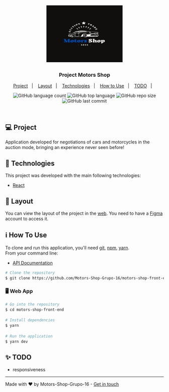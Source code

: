 <h1 align="center">
	<img height="180em" width="48%" alt="Logo Motors-Shop" src="src/assets/MotorsShop.png" />
</h1>

<h3 align="center">
  Project Motors Shop
</h3>

<p align="center">
  <a href="#-project">Project</a>&nbsp;&nbsp;&nbsp;|&nbsp;&nbsp;&nbsp;
  <a href="#-layout">Layout</a>&nbsp;&nbsp;&nbsp;|&nbsp;&nbsp;&nbsp;
  <a href="#-technologies">Technologies</a>&nbsp;&nbsp;&nbsp;|&nbsp;&nbsp;&nbsp;
  <a href="#-how-to-use">How to Use</a>&nbsp;&nbsp;&nbsp;|&nbsp;&nbsp;&nbsp;
  <a href="#-todo">TODO</a>&nbsp;&nbsp;&nbsp;|&nbsp;&nbsp;&nbsp;
</p>

<p align="center">
  <img alt="GitHub language count" src="https://img.shields.io/github/languages/count/Motors-Shop-Grupo-16/motors-shop-front-end">

  <img alt="GitHub top language" src="https://img.shields.io/github/languages/top/Motors-Shop-Grupo-16/motors-shop-front-end">

  <img alt="GitHub repo size" src="https://img.shields.io/github/repo-size/Motors-Shop-Grupo-16/motors-shop-front-end">

  <img alt="GitHub last commit" src="https://img.shields.io/github/last-commit/Motors-Shop-Grupo-16/motors-shop-front-end">

</p>
<br/>

## 💻 Project

Application developed for negotiations of cars and motorcycles in the auction mode, bringing an experience never seen before!

## 🚀 Technologies

This project was developed with the main following technologies:

- [React](https://pt-br.reactjs.org)

## 🔖 Layout

You can view the layout of the project in the [web](https://www.figma.com/file/gEUjTK4ozBPNbJnqI8qZPH/M6---E-Commerce?node-id=45%3A2&t=OnczNyexQuFuSdl0-0). You need to have a [Figma](https://www.figma.com/) account to access it.
## ℹ️ How To Use

To clone and run this application, you'll need [git](https://git-scm.com), [npm](https://www.npmjs.com/), [yarn](https://classic.yarnpkg.com/lang/en/docs/). 
<br/>From your command line:

- [API Documentation](https://github.com/Motors-Shop-Grupo-16/motors-shop-api)
```bash
# Clone the repository
$ git clone https://github.com/Motors-Shop-Grupo-16/motors-shop-front-end
```

### 🖥️ Web App

```bash
# Go into the repository
$ cd motors-shop-front-end

# Install dependencies
$ yarn

# Run the application
$ yarn dev

```
## ✨ TODO

- responsiveness
---

Made with ♥ by Motors-Shop-Grupo-16 - [Get in touch](https://github.com/Motors-Shop-Grupo-16)
